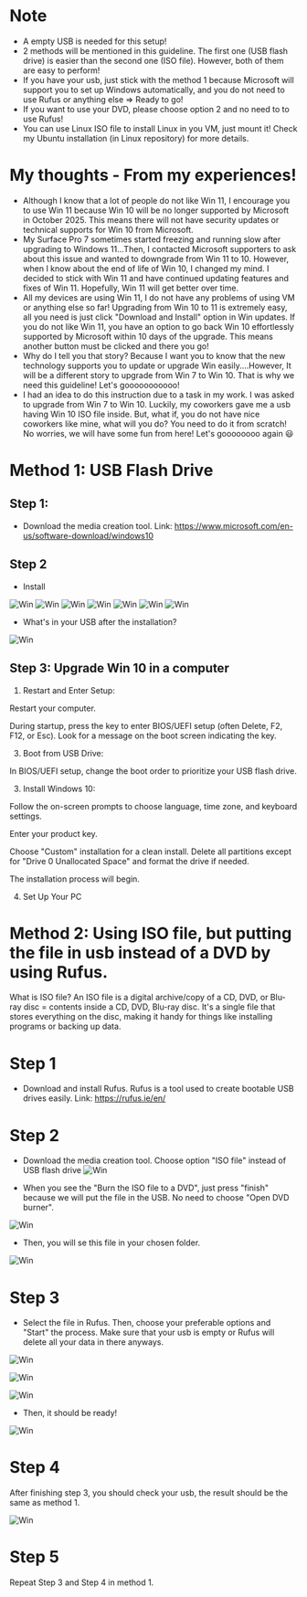 # Note
- A empty USB is needed for this setup!
- 2 methods will be mentioned in this guideline. The first one (USB flash drive) is easier than the second one (ISO file). However, both of them are easy to perform!
- If you have your usb, just stick with the method 1 because Microsoft will support you to set up Windows automatically, and you do not need to use Rufus or anything else => Ready to go!
- If you want to use your DVD, please choose option 2 and no need to to use Rufus!
- You can use Linux ISO file to install Linux in you VM, just mount it! Check my Ubuntu installation (in Linux repository) for more details.

# My thoughts - From my experiences!
- Although I know that a lot of people do not like Win 11, I encourage you to use Win 11 because Win 10 will be no longer supported by Microsoft in October 2025. This means there will not have security updates or technical supports for Win 10 from Microsoft.
- My Surface Pro 7 sometimes started freezing and running slow after upgrading to Windows 11...Then, I contacted Microsoft supporters to ask about this issue and wanted to downgrade from Win 11 to 10. However, when I know about the end of life of Win 10, I changed my mind. I decided to stick with Win 11 and have continued updating features and fixes of Win 11. Hopefully, Win 11 will get better over time.
- All my devices are using Win 11, I do not have any problems of using VM or anything else so far! Upgrading from Win 10 to 11 is extremely easy, all you need is just click "Download and Install" option in Win updates. If you do not like Win 11, you have an option to go back Win 10 effortlessly supported by Microsoft within 10 days of the upgrade. This means another button must be clicked and there you go!
- Why do I tell you that story? Because I want you to know that the new technology supports you to update or upgrade Win easily....However, It will be a different story to upgrade from Win 7 to Win 10. That is why we need this guideline! Let's gooooooooooo!
- I had an idea to do this instruction due to a task in my work. I was asked to upgrade from Win 7 to Win 10. Luckily, my coworkers gave me a usb having Win 10 ISO file inside. But, what if, you do not have nice coworkers like mine, what will you do? You need to do it from scratch! No worries, we will have some fun from here! Let's goooooooo again :smiley:

# Method 1: USB Flash Drive 
## Step 1: 
- Download the media creation tool.
Link: https://www.microsoft.com/en-us/software-download/windows10
## Step 2
- Install
  
![Win](/Images/pic0.png)
![Win](/Images/pic1.png)
![Win](/Images/pic2.png)
![Win](/Images/pic3.png)
![Win](/Images/pic4.png)
![Win](/Images/pic5.png)
![Win](/Images/pic6.png)

- What's in your USB after the installation?

![Win](/Images/pic1.1.png)

## Step 3: Upgrade Win 10 in a computer
1. Restart and Enter Setup:
   
Restart your computer.

During startup, press the key to enter BIOS/UEFI setup (often Delete, F2, F12, or Esc). Look for a message on the boot screen indicating the key.

3. Boot from USB Drive:

In BIOS/UEFI setup, change the boot order to prioritize your USB flash drive.

3. Install Windows 10:

Follow the on-screen prompts to choose language, time zone, and keyboard settings.

Enter your product key.

Choose "Custom" installation for a clean install. Delete all partitions except for "Drive 0 Unallocated Space" and format the drive if needed.

The installation process will begin.

4. Set Up Your PC

# Method 2: Using ISO file, but putting the file in usb instead of a DVD by using Rufus.

What is ISO file? An ISO file is a digital archive/copy of a CD, DVD, or Blu-ray disc = contents inside a CD, DVD, Blu-ray disc. It's a single file that stores everything on the disc, making it handy for things like installing programs or backing up data.

# Step 1
- Download and install Rufus. Rufus is a tool used to create bootable USB drives easily.
Link: https://rufus.ie/en/

# Step 2
- Download the media creation tool. Choose option "ISO file" instead of USB flash drive 
![Win](/Images/pic8.png)

- When you see the "Burn the ISO file to a DVD", just press "finish" because we will put the file in the USB. No need to choose "Open DVD burner".

![Win](/Images/pic9.png)

- Then, you will se this file in your chosen folder.
  
![Win](/Images/pic10.png)

# Step 3

- Select the file in Rufus. Then, choose your preferable options and "Start" the process. Make sure that your usb is empty or Rufus will delete all your data in there anyways.
  
![Win](/Images/pic11.png)

![Win](/Images/pic12.png)

![Win](/Images/pic7.png)

- Then, it should be ready!

![Win](/Images/pic13.png)


# Step 4
After finishing step 3, you should check your usb, the result should be the same as method 1. 

![Win](/Images/pic14.png)

# Step 5
Repeat Step 3 and Step 4 in method 1.

